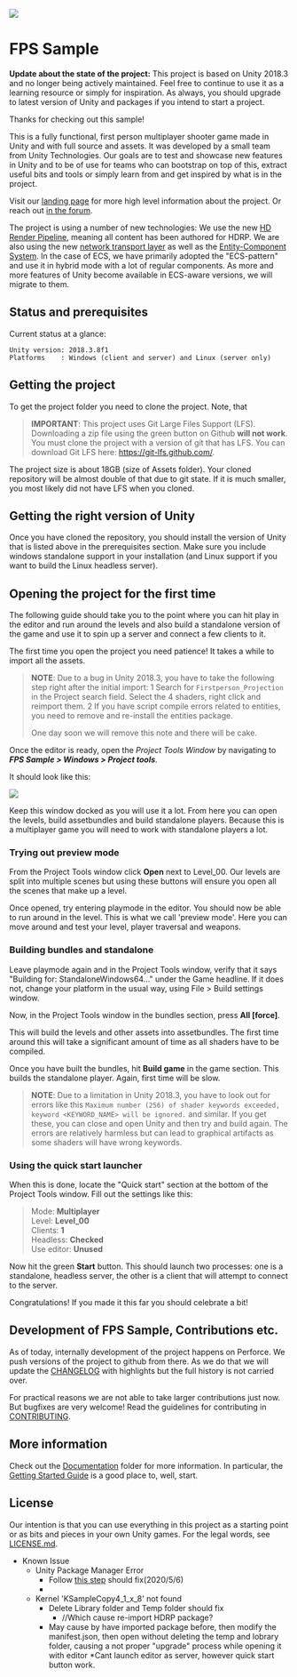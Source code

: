 ![](Documentation/Images/Banner.png)

# FPS Sample

**Update about the state of the project:**
This project is based on Unity 2018.3 and no longer being actively maintained.
Feel free to continue to use it as a learning resource or simply for
inspiration. As always, you should upgrade to latest version of Unity
and packages if you intend to start a project.

Thanks for checking out this sample!

This is a fully functional, first person multiplayer shooter game made in
Unity and with full source and assets. It was developed by a small
team from Unity Technologies. Our goals are to test and showcase new
features in Unity and to be of use for teams who can bootstrap on top of
this, extract useful bits and tools or simply learn from and get inspired by
what is in the project.

Visit our [landing page](https://unity.com/fps-sample) for more high
level information about the project. Or reach out [in the forum](https://forum.unity.com/forums/fps-sample-game.184).

The project is using a number of new technologies: We use the new [HD Render
Pipeline](https://github.com/Unity-Technologies/ScriptableRenderPipeline), meaning 
all content has been authored for HDRP. We are also using the new
[network transport layer](https://github.com/Unity-Technologies/multiplayer) as well as the [Entity-Component System](https://unity3d.com/unity/features/job-system-ECS). 
In the case of ECS, we have primarily adopted the "ECS-pattern" and use it in
hybrid mode with a lot of regular components. As more and more features of
Unity become available in ECS-aware versions, we will migrate to them.

## Status and prerequisites

Current status at a glance:
```
Unity version: 2018.3.8f1
Platforms    : Windows (client and server) and Linux (server only)
```

## Getting the project

To get the project folder you need to clone the project.
Note, that 

> __IMPORTANT__: 
> This project uses Git Large Files Support (LFS). Downloading a zip file using the green button on Github
> **will not work**. You must clone the project with a version of git that has LFS.
> You can download Git LFS here: https://git-lfs.github.com/.

The project size is about 18GB (size of Assets folder). Your cloned repository
will be almost double of that due to git state. If it is much smaller,
you most likely did not have LFS when you cloned.

## Getting the right version of Unity

Once you have cloned the repository, you should install
the version of Unity that is listed above in the prerequisites section. Make
sure you include windows standalone support in your installation (and Linux support
if you want to build the Linux headless server).

## Opening the project for the first time

The following guide should take you to the point where
you can hit play in the editor and run around the levels and also build a
standalone version of the game and use it to spin up a server and connect a
few clients to it.

The first time you open the project you need patience! It takes a while
to import all the assets.

> __NOTE__: Due to a bug in Unity 2018.3, you have to take the following step right after the initial import:
> 1 Search for `Firstperson_Projection` in the Project search field. Select the 4 shaders, right click and reimport them.
> 2 If you have script compile errors related to entities, you need to remove and re-install the entities package.
>
> One day soon we will remove this note and there will be cake.

Once the editor is ready, open the _Project Tools Window_ by
navigating to ___FPS Sample > Windows > Project tools___.

It should look like this:

![](Documentation/Images/ProjectTools.png)

Keep this window docked as you will use it a lot. From here you can open the
levels, build assetbundles and build standalone players. Because this is a
multiplayer game you will need to work with standalone players a lot.

### Trying out preview mode

From the Project Tools window click __Open__ next to Level_00. Our levels are
split into multiple scenes but using these buttons will ensure you open all the scenes
that make up a level.

Once opened, try entering playmode in the editor. You should now
be able to run around in the level. This is what we call 'preview mode'. Here
you can move around and test your level, player traversal and weapons.

### Building bundles and standalone

Leave playmode again and in the Project Tools window, verify that
it says "Building for: StandaloneWindows64..." under the Game headline.
If it does not, change your platform in the usual way, using File > Build
settings window.

Now, in the Project Tools window in the bundles section, press __All \[force\]__.

This will build the levels and other assets into assetbundles. The first time
around this will take a significant amount of time as all shaders have to be
compiled.

Once you have built the bundles, hit __Build game__ in the game section.
This builds the standalone player. Again, first time will be slow.

> __NOTE__: Due to a limitation in Unity 2018.3, you have to look out for errors like this `Maximum number (256) of shader keywords exceeded, keyword <KEYWORD_NAME> will be ignored.` and similar. If you get these, you can close and open Unity and then try and build again. The errors are relatively harmless but can lead to graphical artifacts as some shaders will have wrong keywords.

### Using the quick start launcher

When this is done, locate the "Quick start" section at the bottom of the
Project Tools window. Fill out the settings like this:

> Mode: __Multiplayer__\
> Level: __Level_00__\
> Clients: __1__\
> Headless: __Checked__\
> Use editor: __Unused__

Now hit the green __Start__ button. This should launch two processes: one is
a standalone, headless server, the other is a client that will attempt to
connect to the server.

Congratulations! If you made it this far you should celebrate a bit!

## Development of FPS Sample, Contributions etc.

As of today, internally development of the project happens on Perforce. We
push versions of the project to github from there. As we do that we will update
the [CHANGELOG](CHANGELOG.md) with highlights but the full history is not
carried over.

For practical reasons we are not able to take larger contributions
just now. But bugfixes are very welcome! Read the guidelines for
contributing in [CONTRIBUTING](CONTRIBUTING.md).

## More information

Check out the [Documentation](Documentation/) folder for more information. In particular, the [Getting Started Guide](Documentation/GettingStarted.md) is a good place to, well, start.

## License

Our intention is that you can use everything in this project as a starting
point or as bits and pieces in your own Unity games. For the legal words, see
[LICENSE.md](LICENSE.md).


* Known Issue
    * Unity Package Manager Error
        * Follow [this step](https://github.com/Unity-Technologies/FPSSample/issues/114) should fix(2020/5/6)
        * 
    * Kernel 'KSampleCopy4_1_x_8' not found
        * Delete Library folder and Temp folder should fix
            * //Which cause re-import HDRP package?
        * May cause by have imported package before, then modify the manifest.json, then open without deleting the temp and lobrary folder, causing a not proper "upgrade" process while opening it with editor
      *Cant launch editor as server, however quick start button work.
